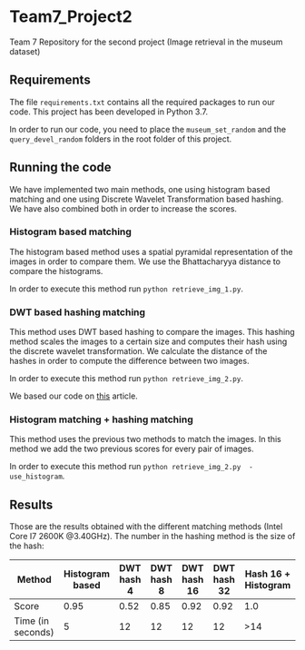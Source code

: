 # Team7_Project2
Team 7 Repository for the second project (Image retrieval in the museum dataset)

## Requirements

The file ```requirements.txt``` contains all the required packages to run our code. This project has been developed in Python 3.7.

In order to run our code, you need to place the ```museum_set_random``` and the ```query_devel_random``` folders in the root folder of this project.

## Running the code
We have implemented two main methods, one using histogram based matching and one using Discrete Wavelet Transformation based hashing. We have also combined both in order to increase the scores. 

### Histogram based matching

The histogram based method uses a spatial pyramidal representation of the images in order to compare them. We use the Bhattacharyya distance to compare the histograms.

In order to execute this method run ````python retrieve_img_1.py````.

### DWT based hashing matching

This method uses DWT based hashing to compare the images. This hashing method scales the images to a certain size and computes their hash using the discrete wavelet transformation. We calculate the distance of the hashes in order to compute the difference between two images. 

In order to execute this method run ````python retrieve_img_2.py````.

We based our code on [this](https://fullstackml.com/wavelet-image-hash-in-python-3504fdd282b5) article.

### Histogram matching +  hashing matching

This method uses the previous two methods to match the images. In this method we add the two previous scores for every pair of images. 

In order to execute this method run ````python retrieve_img_2.py  -use_histogram````.

## Results

Those are the results obtained with the different matching methods (Intel Core I7 2600K @3.40GHz). The number in the hashing method is the size of the hash: 

Method | Histogram based| DWT hash 4 | DWT hash 8 | DWT hash 16 | DWT hash 32 | Hash 16 + Histogram
--- | --- | --- | --- |--- |--- |---  
Score | 0.95 | 0.52 | 0.85 | 0.92 | 0.92 | 1.0
Time (in seconds) |5|12|12|12|12|\>14|


